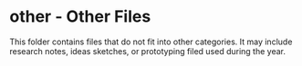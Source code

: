 # other - Other Files

This folder contains files that do not fit into other categories. It may include research notes, ideas sketches, or prototyping filed used during the year.